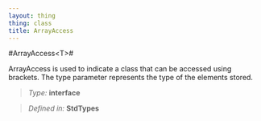 ```yaml
---
layout: thing
thing: class
title: ArrayAccess
---
```

#ArrayAccess&lt;T&gt;#

ArrayAccess is used to indicate a class that can be accessed using brackets.
The type parameter represents the type of the elements stored.



> *Type:* **interface**

> *Defined in:* **StdTypes**






